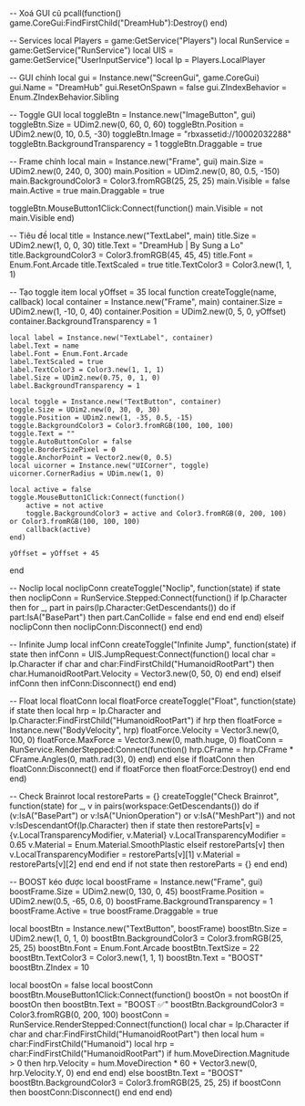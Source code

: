 -- Xoá GUI cũ
pcall(function() game.CoreGui:FindFirstChild("DreamHub"):Destroy() end)

-- Services
local Players = game:GetService("Players")
local RunService = game:GetService("RunService")
local UIS = game:GetService("UserInputService")
local lp = Players.LocalPlayer

-- GUI chính
local gui = Instance.new("ScreenGui", game.CoreGui)
gui.Name = "DreamHub"
gui.ResetOnSpawn = false
gui.ZIndexBehavior = Enum.ZIndexBehavior.Sibling

-- Toggle GUI
local toggleBtn = Instance.new("ImageButton", gui)
toggleBtn.Size = UDim2.new(0, 60, 0, 60)
toggleBtn.Position = UDim2.new(0, 10, 0.5, -30)
toggleBtn.Image = "rbxassetid://10002032288"
toggleBtn.BackgroundTransparency = 1
toggleBtn.Draggable = true

-- Frame chính
local main = Instance.new("Frame", gui)
main.Size = UDim2.new(0, 240, 0, 300)
main.Position = UDim2.new(0, 80, 0.5, -150)
main.BackgroundColor3 = Color3.fromRGB(25, 25, 25)
main.Visible = false
main.Active = true
main.Draggable = true

toggleBtn.MouseButton1Click:Connect(function()
	main.Visible = not main.Visible
end)

-- Tiêu đề
local title = Instance.new("TextLabel", main)
title.Size = UDim2.new(1, 0, 0, 30)
title.Text = "DreamHub | By Sung a Lo"
title.BackgroundColor3 = Color3.fromRGB(45, 45, 45)
title.Font = Enum.Font.Arcade
title.TextScaled = true
title.TextColor3 = Color3.new(1, 1, 1)

-- Tạo toggle item
local yOffset = 35
local function createToggle(name, callback)
	local container = Instance.new("Frame", main)
	container.Size = UDim2.new(1, -10, 0, 40)
	container.Position = UDim2.new(0, 5, 0, yOffset)
	container.BackgroundTransparency = 1

	local label = Instance.new("TextLabel", container)
	label.Text = name
	label.Font = Enum.Font.Arcade
	label.TextScaled = true
	label.TextColor3 = Color3.new(1, 1, 1)
	label.Size = UDim2.new(0.75, 0, 1, 0)
	label.BackgroundTransparency = 1

	local toggle = Instance.new("TextButton", container)
	toggle.Size = UDim2.new(0, 30, 0, 30)
	toggle.Position = UDim2.new(1, -35, 0.5, -15)
	toggle.BackgroundColor3 = Color3.fromRGB(100, 100, 100)
	toggle.Text = ""
	toggle.AutoButtonColor = false
	toggle.BorderSizePixel = 0
	toggle.AnchorPoint = Vector2.new(0, 0.5)
	local uicorner = Instance.new("UICorner", toggle)
	uicorner.CornerRadius = UDim.new(1, 0)

	local active = false
	toggle.MouseButton1Click:Connect(function()
		active = not active
		toggle.BackgroundColor3 = active and Color3.fromRGB(0, 200, 100) or Color3.fromRGB(100, 100, 100)
		callback(active)
	end)

	yOffset = yOffset + 45
end

-- Noclip
local noclipConn
createToggle("Noclip", function(state)
	if state then
		noclipConn = RunService.Stepped:Connect(function()
			if lp.Character then
				for _, part in pairs(lp.Character:GetDescendants()) do
					if part:IsA("BasePart") then
						part.CanCollide = false
					end
				end
			end
		end)
	elseif noclipConn then
		noclipConn:Disconnect()
	end
end)

-- Infinite Jump
local infConn
createToggle("Infinite Jump", function(state)
	if state then
		infConn = UIS.JumpRequest:Connect(function()
			local char = lp.Character
			if char and char:FindFirstChild("HumanoidRootPart") then
				char.HumanoidRootPart.Velocity = Vector3.new(0, 50, 0)
			end
		end)
	elseif infConn then
		infConn:Disconnect()
	end
end)

-- Float
local floatConn
local floatForce
createToggle("Float", function(state)
	if state then
		local hrp = lp.Character and lp.Character:FindFirstChild("HumanoidRootPart")
		if hrp then
			floatForce = Instance.new("BodyVelocity", hrp)
			floatForce.Velocity = Vector3.new(0, 100, 0)
			floatForce.MaxForce = Vector3.new(0, math.huge, 0)
			floatConn = RunService.RenderStepped:Connect(function()
				hrp.CFrame = hrp.CFrame * CFrame.Angles(0, math.rad(3), 0)
			end)
		end
	else
		if floatConn then floatConn:Disconnect() end
		if floatForce then floatForce:Destroy() end
	end
end)

-- Check Brainrot
local restoreParts = {}
createToggle("Check Brainrot", function(state)
	for _, v in pairs(workspace:GetDescendants()) do
		if (v:IsA("BasePart") or v:IsA("UnionOperation") or v:IsA("MeshPart"))
		and not v:IsDescendantOf(lp.Character) then
			if state then
				restoreParts[v] = {v.LocalTransparencyModifier, v.Material}
				v.LocalTransparencyModifier = 0.65
				v.Material = Enum.Material.SmoothPlastic
			elseif restoreParts[v] then
				v.LocalTransparencyModifier = restoreParts[v][1]
				v.Material = restoreParts[v][2]
			end
		end
	end
	if not state then restoreParts = {} end
end)

-- BOOST kéo được
local boostFrame = Instance.new("Frame", gui)
boostFrame.Size = UDim2.new(0, 130, 0, 45)
boostFrame.Position = UDim2.new(0.5, -65, 0.6, 0)
boostFrame.BackgroundTransparency = 1
boostFrame.Active = true
boostFrame.Draggable = true

local boostBtn = Instance.new("TextButton", boostFrame)
boostBtn.Size = UDim2.new(1, 0, 1, 0)
boostBtn.BackgroundColor3 = Color3.fromRGB(25, 25, 25)
boostBtn.Font = Enum.Font.Arcade
boostBtn.TextSize = 22
boostBtn.TextColor3 = Color3.new(1, 1, 1)
boostBtn.Text = "BOOST"
boostBtn.ZIndex = 10

local boostOn = false
local boostConn
boostBtn.MouseButton1Click:Connect(function()
	boostOn = not boostOn
	if boostOn then
		boostBtn.Text = "BOOST ✅"
		boostBtn.BackgroundColor3 = Color3.fromRGB(0, 200, 100)
		boostConn = RunService.RenderStepped:Connect(function()
			local char = lp.Character
			if char and char:FindFirstChild("HumanoidRootPart") then
				local hum = char:FindFirstChild("Humanoid")
				local hrp = char:FindFirstChild("HumanoidRootPart")
				if hum.MoveDirection.Magnitude > 0 then
					hrp.Velocity = hum.MoveDirection * 60 + Vector3.new(0, hrp.Velocity.Y, 0)
				end
			end
		end)
	else
		boostBtn.Text = "BOOST"
		boostBtn.BackgroundColor3 = Color3.fromRGB(25, 25, 25)
		if boostConn then boostConn:Disconnect() end
	end
end)
